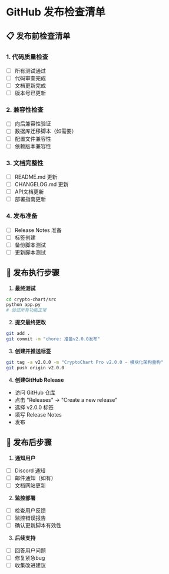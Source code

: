 # GitHub 发布检查清单

## 📋 发布前检查清单

### 1. 代码质量检查
- [ ] 所有测试通过
- [ ] 代码审查完成
- [ ] 文档更新完成
- [ ] 版本号已更新

### 2. 兼容性检查
- [ ] 向后兼容性验证
- [ ] 数据库迁移脚本（如需要）
- [ ] 配置文件兼容性
- [ ] 依赖版本兼容性

### 3. 文档完整性
- [ ] README.md 更新
- [ ] CHANGELOG.md 更新
- [ ] API文档更新
- [ ] 部署指南更新

### 4. 发布准备
- [ ] Release Notes 准备
- [ ] 标签创建
- [ ] 备份脚本测试
- [ ] 更新脚本测试

## 🚀 发布执行步骤

1. **最终测试**
```bash
cd crypto-chart/src
python app.py
# 验证所有功能正常
```

2. **提交最终更改**
```bash
git add .
git commit -m "chore: 准备v2.0.0发布"
```

3. **创建并推送标签**
```bash
git tag -a v2.0.0 -m "CryptoChart Pro v2.0.0 - 模块化架构重构"
git push origin v2.0.0
```

4. **创建GitHub Release**
- 访问 GitHub 仓库
- 点击 "Releases" → "Create a new release"
- 选择 v2.0.0 标签
- 填写 Release Notes
- 发布

## 📢 发布后步骤

1. **通知用户**
- [ ] Discord 通知
- [ ] 邮件通知（如有）
- [ ] 文档网站更新

2. **监控部署**
- [ ] 检查用户反馈
- [ ] 监控错误报告
- [ ] 确认更新脚本有效性

3. **后续支持**
- [ ] 回答用户问题
- [ ] 修复紧急bug
- [ ] 收集改进建议
